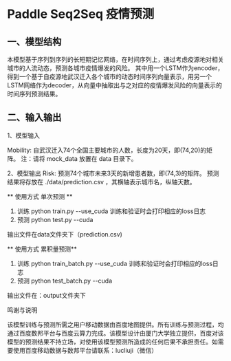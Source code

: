 # Paddle Seq2Seq 疫情预测

## 一、模型结构

本模型基于序列到序列的长短期记忆网络，在时间序列上，通过考虑疫源地对相关城市的人流动态，预测各城市疫情爆发的风险。
其中用一个LSTM作为encoder，得到一个基于自疫源地武汉迁入各个城市的动态时间序列向量表示，用另一个LSTM网络作为decoder，从向量中抽取出与之对应的疫情爆发风险的向量表示的时间序列预测结果。
 
## 二、输入输出

1、模型输入

Mobility: 自武汉迁入74个全国主要城市的人数，长度为20天，即(74,20)的矩阵。
注：请将 mock_data 放置在 data 目录下。

2、模型输出
Risk: 预测74个城市未来3天的新增患者数，即(74,3)的矩阵。
预测结果将存放在 ./data/prediction.csv ，其横轴表示城市名，纵轴天数。


** 使用方式 单次预测 **

1. 训练
   python train.py --use_cuda 
   训练和验证时会打印相应的loss日志
2. 预测
   python test.py --cuda 

输出文件在data文件夹下（prediction.csv)

** 使用方式 累积量预测**

1. 训练
   python train_batch.py --use_cuda 
   训练和验证时会打印相应的loss日志
2. 预测
   python test_batch.py --cuda 

输出文件在：output文件夹下

鸣谢与说明

该模型训练与预测所需之用户移动数据由百度地图提供。所有训练与预测过程，均通过百度数邦平台与百度云算力完成。该模型设计由厦门大学独立提供，百度对该模型的预测结果不持立场，对使用该模型预测所造成的任何后果不承担责任。如需要使用百度移动数据与数邦平台请联系：lucliuji（微信）
